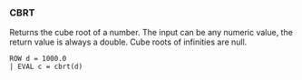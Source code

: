 <!--
This is generated by ESQL’s AbstractFunctionTestCase. Do no edit it. See ../README.md for how to regenerate it.
-->

### CBRT
Returns the cube root of a number. The input can be any numeric value, the return value is always a double.
Cube roots of infinities are null.

```
ROW d = 1000.0
| EVAL c = cbrt(d)
```
